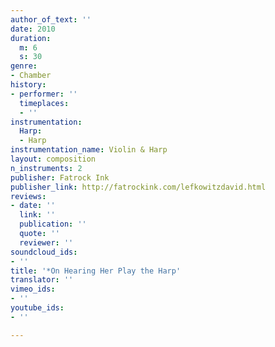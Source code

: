 ```yaml
---
author_of_text: ''
date: 2010
duration:
  m: 6
  s: 30
genre:
- Chamber
history:
- performer: ''
  timeplaces:
  - ''
instrumentation:
  Harp:
  - Harp
instrumentation_name: Violin & Harp
layout: composition
n_instruments: 2
publisher: Fatrock Ink
publisher_link: http://fatrockink.com/lefkowitzdavid.html
reviews:
- date: ''
  link: ''
  publication: ''
  quote: ''
  reviewer: ''
soundcloud_ids:
- ''
title: '*On Hearing Her Play the Harp'
translator: ''
vimeo_ids:
- ''
youtube_ids:
- ''

---
```


